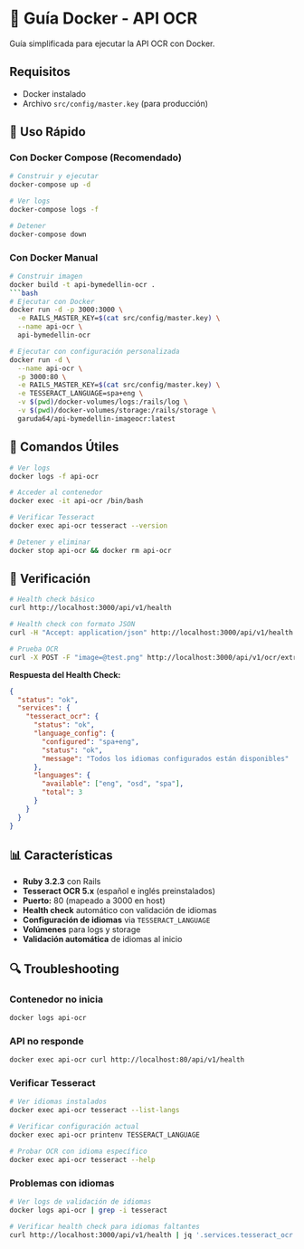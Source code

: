 # 🐳 Guía Docker - API OCR

Guía simplificada para ejecutar la API OCR con Docker.

## Requisitos

- Docker instalado
- Archivo `src/config/master.key` (para producción)

## 🚀 Uso Rápido

### Con Docker Compose (Recomendado)
```bash
# Construir y ejecutar
docker-compose up -d

# Ver logs
docker-compose logs -f

# Detener
docker-compose down
```

### Con Docker Manual
```bash
# Construir imagen
docker build -t api-bymedellin-ocr .
```bash
# Ejecutar con Docker
docker run -d -p 3000:3000 \
  -e RAILS_MASTER_KEY=$(cat src/config/master.key) \
  --name api-ocr \
  api-bymedellin-ocr
```

```bash
# Ejecutar con configuración personalizada
docker run -d \
  --name api-ocr \
  -p 3000:80 \
  -e RAILS_MASTER_KEY=$(cat src/config/master.key) \
  -e TESSERACT_LANGUAGE=spa+eng \
  -v $(pwd)/docker-volumes/logs:/rails/log \
  -v $(pwd)/docker-volumes/storage:/rails/storage \
  garuda64/api-bymedellin-imageocr:latest
```

## 🔧 Comandos Útiles

```bash
# Ver logs
docker logs -f api-ocr

# Acceder al contenedor
docker exec -it api-ocr /bin/bash

# Verificar Tesseract
docker exec api-ocr tesseract --version

# Detener y eliminar
docker stop api-ocr && docker rm api-ocr
```

## 🧪 Verificación

```bash
# Health check básico
curl http://localhost:3000/api/v1/health

# Health check con formato JSON
curl -H "Accept: application/json" http://localhost:3000/api/v1/health | jq

# Prueba OCR
curl -X POST -F "image=@test.png" http://localhost:3000/api/v1/ocr/extract_text
```

**Respuesta del Health Check:**
```json
{
  "status": "ok",
  "services": {
    "tesseract_ocr": {
      "status": "ok",
      "language_config": {
        "configured": "spa+eng",
        "status": "ok",
        "message": "Todos los idiomas configurados están disponibles"
      },
      "languages": {
        "available": ["eng", "osd", "spa"],
        "total": 3
      }
    }
  }
}
```

## 📊 Características

- **Ruby 3.2.3** con Rails
- **Tesseract OCR 5.x** (español e inglés preinstalados)
- **Puerto:** 80 (mapeado a 3000 en host)
- **Health check** automático con validación de idiomas
- **Configuración de idiomas** via `TESSERACT_LANGUAGE`
- **Volúmenes** para logs y storage
- **Validación automática** de idiomas al inicio

## 🔍 Troubleshooting

### Contenedor no inicia
```bash
docker logs api-ocr
```

### API no responde
```bash
docker exec api-ocr curl http://localhost:80/api/v1/health
```

### Verificar Tesseract
```bash
# Ver idiomas instalados
docker exec api-ocr tesseract --list-langs

# Verificar configuración actual
docker exec api-ocr printenv TESSERACT_LANGUAGE

# Probar OCR con idioma específico
docker exec api-ocr tesseract --help
```

### Problemas con idiomas
```bash
# Ver logs de validación de idiomas
docker logs api-ocr | grep -i tesseract

# Verificar health check para idiomas faltantes
curl http://localhost:3000/api/v1/health | jq '.services.tesseract_ocr.language_config'
```